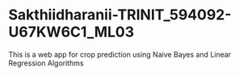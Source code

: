 # Sakthiidharanii-TRINIT_594092-U67KW6C1_ML03
This is a web app for crop prediction using Naive Bayes and Linear Regression Algorithms
